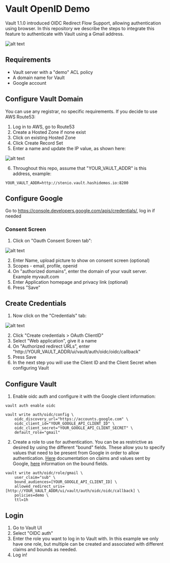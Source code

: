 # Vault OpenID Demo
Vault 1.1.0 introduced OIDC Redirect Flow Support, allowing authentication using browser. In this repository we describe the steps to integrate this feature to authenticate with Vault using a Gmail address.

![alt text](img/VaultOIDCCat.gif)

## Requirements
- Vault server with a "demo" ACL policy
- A domain name for Vault
- Google account

## Configure Vault Domain
You can use any registrar, no specific requirements. If you decide to use AWS Route53:
1. Log in to AWS, go to Route53
2. Create a Hosted Zone if none exist
3. Click on existing Hosted Zone
4. Click Create Record Set
5. Enter a name and update the IP value, as shown here:

![alt text](img/route53.png)

6. Throughout this repo, assume that "YOUR_VAULT_ADDR" is this address, example: 
```
YOUR_VAULT_ADDR=http://stenio.vault.hashidemos.io:8200
```

## Configure Google
Go to https://console.developers.google.com/apis/credentials/, log in if needed
### Consent Screen
1. Click on "Oauth Consent Screen tab":

![alt text](img/consent.png)

2. Enter Name, upload picture to show on consent screen (optional)
3. Scopes - email, profile, openid
4. On "authorized domains", enter the domain of your vault server. Example myvault.com
5. Enter Application homepage and privacy link (optional)
6. Press "Save"
## Create Credentials
1. Now click on the "Credentials" tab:

![alt text](img/credentials.png)

2. Click "Create credentials > OAuth ClientID"
3. Select "Web application", give it a name
4. On "Authorized redirect URLs", enter "http://YOUR_VAULT_ADDR/ui/vault/auth/oidc/oidc/callback"
5. Press Save
6. In the next step you will use the Client ID and the Client Secret when configuring Vault

## Configure Vault
1. Enable oidc auth and configure it with the Google client information:
```
vault auth enable oidc

vault write auth/oidc/config \
    oidc_discovery_url="https://accounts.google.com" \
    oidc_client_id="YOUR_GOOGLE_API_CLIENT_ID" \
    oidc_client_secret="YOUR_GOOGLE_API_CLIENT_SECRET" \
    default_role="gmail"

```
2. Create a role to use for authentication. You can be as restrictive as desired by using the different "bound" fields. These allow you to specify values that need to be present from Google in order to allow authentication. [Here](https://developers.google.com/identity/protocols/OpenIDConnect#obtainuserinfo) documentation on claims and values sent by Google, [here](https://www.vaultproject.io/api/auth/jwt/index.html#create-role) information on the bound fields.
```
vault write auth/oidc/role/gmail \
    user_claim="sub" \
    bound_audiences=[YOUR_GOOGLE_API_CLIENT_ID] \
    allowed_redirect_uris=[http://YOUR_VAULT_ADDR/ui/vault/auth/oidc/oidc/callback] \
    policies=demo \
    ttl=1h
```

## Login
1. Go to Vault UI
2. Select "OIDC auth"
3. Enter the role you want to log in to Vault with. In this example we only have one role, but multiple can be created and associated with different claims and bounds as needed.
4. Log in!
